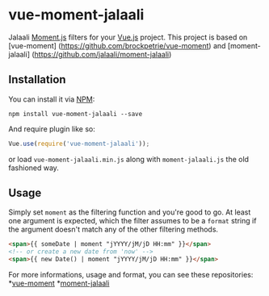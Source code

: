 # vue-moment-jalaali

Jalaali [Moment.js](http://www.momentjs.com) filters for your [Vue.js](http://vuejs.org/) project. This project is based on [vue-moment] (https://github.com/brockpetrie/vue-moment) and [moment-jalaali] (https://github.com/jalaali/moment-jalaali)

## Installation

You can install it via [NPM](https://www.npmjs.com/package/vue-moment-jalaali):
```
npm install vue-moment-jalaali --save
```
And require plugin like so:
```js
Vue.use(require('vue-moment-jalaali'));
```

or load `vue-moment-jalaali.min.js` along with `moment-jalaali.js` the old fashioned way.

## Usage

Simply set `moment` as the filtering function and you're good to go. At least one argument is expected, which the filter assumes to be a `format` string if the argument doesn't match any of the other filtering methods.

```html
<span>{{ someDate | moment "jYYYY/jM/jD HH:mm" }}</span>
<!-- or create a new date from 'now' -->
<span>{{ new Date() | moment "jYYYY/jM/jD HH:mm" }}</span>
```

For more informations, usage and format, you can see these repositories:
*[vue-moment](https://github.com/brockpetrie/vue-moment)
*[moment-jalaali](https://github.com/jalaali/moment-jalaali)
